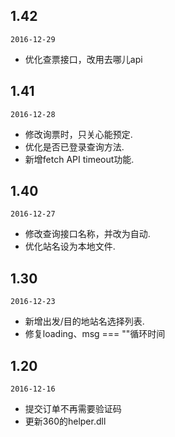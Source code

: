## 1.42

`2016-12-29`

* 优化查票接口，改用去哪儿api

## 1.41

`2016-12-28`

* 修改询票时，只关心能预定.
* 优化是否已登录查询方法.
* 新增fetch API timeout功能.

## 1.40

`2016-12-27`

* 修改查询接口名称，并改为自动.
* 优化站名设为本地文件.

## 1.30

`2016-12-23`

* 新增出发/目的地站名选择列表.
* 修复loading、msg === ""循环时间

## 1.20

`2016-12-16`

* 提交订单不再需要验证码
* 更新360的helper.dll
